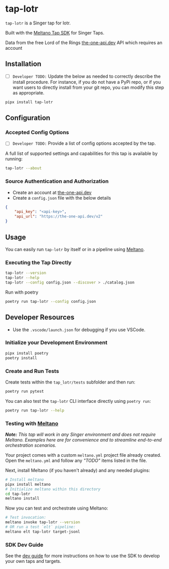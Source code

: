 # tap-lotr

`tap-lotr` is a Singer tap for lotr.

Built with the [Meltano Tap SDK](https://sdk.meltano.com) for Singer Taps.

Data from the free Lord of the Rings [the-one-api.dev](https://the-one-api.dev/documentation) API which requires an account

## Installation

- [ ] `Developer TODO:` Update the below as needed to correctly describe the install procedure. For instance, if you do not have a PyPi repo, or if you want users to directly install from your git repo, you can modify this step as appropriate.

```bash
pipx install tap-lotr
```

## Configuration

### Accepted Config Options

- [ ] `Developer TODO:` Provide a list of config options accepted by the tap.

A full list of supported settings and capabilities for this
tap is available by running:

```bash
tap-lotr --about
```

### Source Authentication and Authorization

- Create an account at [the-one-api.dev](https://the-one-api.dev/documentation)
- Create a `config.json` file with the below details

```json
{
    "api_key": "<api-key>", 
    "api_url": "https://the-one-api.dev/v2"
}
```

## Usage

You can easily run `tap-lotr` by itself or in a pipeline using [Meltano](https://meltano.com/).

### Executing the Tap Directly

```bash
tap-lotr --version
tap-lotr --help
tap-lotr --config config.json --discover > ./catalog.json
```

Run with poetry
```bash
poetry run tap-lotr --config config.json
```

## Developer Resources

- Use the `.vscode/launch.json` for debugging if you use VSCode. 

### Initialize your Development Environment

```bash
pipx install poetry
poetry install
```

### Create and Run Tests

Create tests within the `tap_lotr/tests` subfolder and
  then run:

```bash
poetry run pytest
```

You can also test the `tap-lotr` CLI interface directly using `poetry run`:

```bash
poetry run tap-lotr --help
```

### Testing with [Meltano](https://www.meltano.com)

_**Note:** This tap will work in any Singer environment and does not require Meltano.
Examples here are for convenience and to streamline end-to-end orchestration scenarios._

Your project comes with a custom `meltano.yml` project file already created. Open the `meltano.yml` and follow any _"TODO"_ items listed in
the file.

Next, install Meltano (if you haven't already) and any needed plugins:

```bash
# Install meltano
pipx install meltano
# Initialize meltano within this directory
cd tap-lotr
meltano install
```

Now you can test and orchestrate using Meltano:

```bash
# Test invocation:
meltano invoke tap-lotr --version
# OR run a test `elt` pipeline:
meltano elt tap-lotr target-jsonl
```

### SDK Dev Guide

See the [dev guide](https://sdk.meltano.com/en/latest/dev_guide.html) for more instructions on how to use the SDK to 
develop your own taps and targets.

